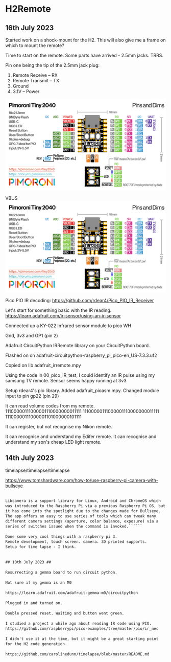 # H2Remote

## 16th July 2023 ## 

Started work on a shock-mount for the H2.
This will also give me a frame on which to mount the remote?

Time to start on the remote. Some parts have arrived - 2.5mm jacks. TRRS.

Pin one being the tip of the 2.5mm jack plug:
1. Remote Receive – RX
2. Remote Transmit – TX
3. Ground
4. 3.1V – Power

![Alt text](./readme_img/bo_jack.png)

VBUS
![Alt text](./readme_img/pinout.png)


Pico PIO IR decoding:
https://github.com/rdear4/Pico_PIO_IR_Receiver

Let's start for something basic with the IR reading.
https://learn.adafruit.com/ir-sensor/using-an-ir-sensor

Connected up a KY-022 Infrared sensor module to pico WH

Gnd, 3v3 and GP1 (pin 2)

Adafruit CircuitPython IRRemote library on your CircuitPython board.

Flashed on on adafruit-circuitpython-raspberry_pi_pico-en_US-7.3.3.uf2

Copied on lib adafruit_irremote.mpy

Using the code in 00_pico_IR_test, I could identify an IR pulse using my samsung TV remote.
Sensor seems happy running at 3v3

Setup rdear4's pio library. Added adafruit_pioasm.mpy.
Changed module input to pin gp22 (pin 29)

It can read volume codes from my remote.
11100000111000001110000000011111
11100000111000001110000000011111
11100000111000001101000000101111

It can register, but not recognise my Nikon remote.

It can recognise and understand my Edifer remote.
It can recognise and understand my son's cheap LED light remote.



## 14th July 2023 ##

timelapse/timelapse/timelapse

https://www.tomshardware.com/how-to/use-raspberry-pi-camera-with-bullseye

```The latest Raspberry Pi OS is based upon Debian 11 (Bullseye) and with this new release we see the familiar raspistill and raspicam camera commands replaced with a new suite of open source tools dedicated to getting the most from all of the official Raspberry Pi cameras.

Libcamera is a support library for Linux, Android and ChromeOS which was introduced to the Raspberry Pi via a previous Raspberry Pi OS, but it has come into the spotlight due to the changes made for Bullseye. The app offers an easy to use series of tools which can tweak many different camera settings (aperture, color balance, exposure) via a series of switches issued when the command is invoked.``````

Done some very cool things with a raspberry pi 3.
Remote development, touch screen. camera. 3D printed supports.
Setup for time lapse - I think.


## 10th July 2023 ##

Resurrecting a gemma board to run circuit python.

Not sure if my gemma is an M0

https://learn.adafruit.com/adafruit-gemma-m0/circuitpython

Plugged in and turned on.

Double pressed reset. Waiting and button went green.

I studied a project a while ago about reading IR code using PIO.
https://github.com/raspberrypi/pico-examples/tree/master/pio/ir_nec

I didn't use it at the time, but it might be a great starting point for the H2 code generation.

https://github.com/carolinedunn/timelapse/blob/master/README.md

